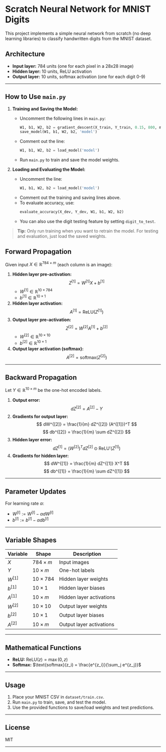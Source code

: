 # Scratch Neural Network for MNIST Digits

This project implements a simple neural network from scratch (no deep learning libraries) to classify handwritten digits from the MNIST dataset.



## Architecture
- **Input layer:** 784 units (one for each pixel in a 28x28 image)
- **Hidden layer:** 10 units, ReLU activation
- **Output layer:** 10 units, softmax activation (one for each digit 0-9)

---

## How to Use `main.py`

1. **Training and Saving the Model:**
   - Uncomment the following lines in `main.py`:
     ```python
     W1, b1, W2, b2 = gradient_descent(X_train, Y_train, 0.15, 800, m, n)
     save_model(W1, b1, W2, b2, 'model')
     ```
   - Comment out the line:
     ```python
     W1, b1, W2, b2 = load_model('model')
     ```
   - Run `main.py` to train and save the model weights.

2. **Loading and Evaluating the Model:**
   - Uncomment the line:
     ```python
     W1, b1, W2, b2 = load_model('model')
     ```
   - Comment out the training and saving lines above.
   - To evaluate accuracy, use:
     ```python
     evaluate_accuracy(X_dev, Y_dev, W1, b1, W2, b2)
     ```
   - You can also use the digit testing feature by setting `digit_to_test`.

> **Tip:** Only run training when you want to retrain the model. For testing and evaluation, just load the saved weights.

## Forward Propagation
Given input $X \in \mathbb{R}^{784 \times m}$ (each column is an image):

1. **Hidden layer pre-activation:**
	$$ Z^{[1]} = W^{[1]} X + b^{[1]} $$
	- $W^{[1]} \in \mathbb{R}^{10 \times 784}$
	- $b^{[1]} \in \mathbb{R}^{10 \times 1}$
2. **Hidden layer activation:**
	$$ A^{[1]} = \text{ReLU}(Z^{[1]}) $$
3. **Output layer pre-activation:**
	$$ Z^{[2]} = W^{[2]} A^{[1]} + b^{[2]} $$
	- $W^{[2]} \in \mathbb{R}^{10 \times 10}$
	- $b^{[2]} \in \mathbb{R}^{10 \times 1}$
4. **Output layer activation (softmax):**
	$$ A^{[2]} = \text{softmax}(Z^{[2]}) $$

---

## Backward Propagation
Let $Y \in \mathbb{R}^{10 \times m}$ be the one-hot encoded labels.

1. **Output error:**
	$$ dZ^{[2]} = A^{[2]} - Y $$
2. **Gradients for output layer:**
	$$ dW^{[2]} = \frac{1}{m} dZ^{[2]} (A^{[1]})^T $$
	$$ db^{[2]} = \frac{1}{m} \sum dZ^{[2]} $$
3. **Hidden layer error:**
	$$ dZ^{[1]} = (W^{[2]})^T dZ^{[2]} \odot \text{ReLU}'(Z^{[1]}) $$
4. **Gradients for hidden layer:**
	$$ dW^{[1]} = \frac{1}{m} dZ^{[1]} X^T $$
	$$ db^{[1]} = \frac{1}{m} \sum dZ^{[1]} $$

---

## Parameter Updates
For learning rate $\alpha$:
- $W^{[l]} := W^{[l]} - \alpha dW^{[l]}$
- $b^{[l]} := b^{[l]} - \alpha db^{[l]}$

---

## Variable Shapes
| Variable | Shape         | Description                |
|----------|--------------|----------------------------|
| $X$      | $784 \times m$ | Input images               |
| $Y$      | $10 \times m$  | One-hot labels             |
| $W^{[1]}$| $10 \times 784$| Hidden layer weights       |
| $b^{[1]}$| $10 \times 1$  | Hidden layer biases        |
| $A^{[1]}$| $10 \times m$  | Hidden layer activations   |
| $W^{[2]}$| $10 \times 10$ | Output layer weights       |
| $b^{[2]}$| $10 \times 1$  | Output layer biases        |
| $A^{[2]}$| $10 \times m$  | Output layer activations   |

---

## Mathematical Functions
- **ReLU:** $\text{ReLU}(z) = \max(0, z)$
- **Softmax:** $\text{softmax}(z_i) = \frac{e^{z_i}}{\sum_j e^{z_j}}$

---

## Usage
1. Place your MNIST CSV in `dataset/train.csv`.
2. Run `main.py` to train, save, and test the model.
3. Use the provided functions to save/load weights and test predictions.

---

## License
MIT

---
